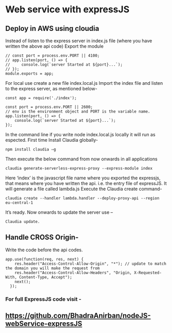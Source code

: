 # Web service with expressJS
## Deploy in AWS using cloudia
Instead of listen to the express server in index.js file (where you have written the above api code)
Export the module 
```
// const port = process.env.PORT || 4100; 
// app.listen(port, () => {
//     console.log(`server Started at ${port}...`);
// });
module.exports = app;
```

For local use create a new file index.local.js
Import the index file and listen to the express server, as mentioned below-
```
const app = require('./index');

const port = process.env.PORT || 2600; 
// env is the environment object and PORT is the variable name.
app.listen(port, () => {
    console.log(`server Started at ${port}...`);
});
```
In the command line if you write node index.local.js locally it will run as espected.
First time Install Claudia globally-
```
npm install claudia –g
```
Then execute the below command from now onwards in all applications
```
claudia generate-serverless-express-proxy --express-module index
```
Here ‘index’ is the javascript file name where you exported the expressjs, that means where you have written the api. i.e. the entry file of expressJS.
It will generate a file called lambda.js
Execute the Claudia create command-
```
claudia create --handler lambda.handler --deploy-proxy-api --region eu-central-1
```
It’s ready. Now onwards to update the server use –
```
Claudia update.
```

## Handle CROSS Origin-
Write the code before the api codes.
```
app.use(function(req, res, next) {
    res.header("Access-Control-Allow-Origin", "*"); // update to match the domain you will make the request from
    res.header("Access-Control-Allow-Headers", "Origin, X-Requested-With, Content-Type, Accept");
    next();
  });
```

### For full ExpressJS code visit -
## https://github.com/BhadraAnirban/nodeJS-webService-expressJS
